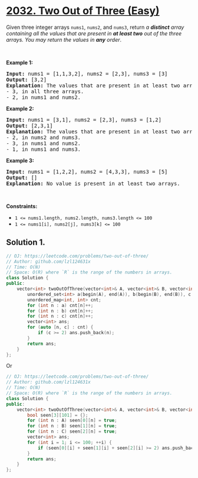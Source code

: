 # [2032. Two Out of Three (Easy)](https://leetcode.com/problems/two-out-of-three/)

Given three integer arrays <code>nums1</code>, <code>nums2</code>, and <code>nums3</code>, return <em>a <strong>distinct</strong> array containing all the values that are present in <strong>at least two</strong> out of the three arrays. You may return the values in <strong>any</strong> order</em>.
<p>&nbsp;</p>
<p><strong>Example 1:</strong></p>

<pre><strong>Input:</strong> nums1 = [1,1,3,2], nums2 = [2,3], nums3 = [3]
<strong>Output:</strong> [3,2]
<strong>Explanation:</strong> The values that are present in at least two arrays are:
- 3, in all three arrays.
- 2, in nums1 and nums2.
</pre>

<p><strong>Example 2:</strong></p>

<pre><strong>Input:</strong> nums1 = [3,1], nums2 = [2,3], nums3 = [1,2]
<strong>Output:</strong> [2,3,1]
<strong>Explanation:</strong> The values that are present in at least two arrays are:
- 2, in nums2 and nums3.
- 3, in nums1 and nums2.
- 1, in nums1 and nums3.
</pre>

<p><strong>Example 3:</strong></p>

<pre><strong>Input:</strong> nums1 = [1,2,2], nums2 = [4,3,3], nums3 = [5]
<strong>Output:</strong> []
<strong>Explanation:</strong> No value is present in at least two arrays.
</pre>

<p>&nbsp;</p>
<p><strong>Constraints:</strong></p>

<ul>
	<li><code>1 &lt;= nums1.length, nums2.length, nums3.length &lt;= 100</code></li>
	<li><code>1 &lt;= nums1[i], nums2[j], nums3[k] &lt;= 100</code></li>
</ul>


## Solution 1.

```cpp
// OJ: https://leetcode.com/problems/two-out-of-three/
// Author: github.com/lzl124631x
// Time: O(N)
// Space: O(R) where `R` is the range of the numbers in arrays.
class Solution {
public:
    vector<int> twoOutOfThree(vector<int>& A, vector<int>& B, vector<int>& C) {
        unordered_set<int> a(begin(A), end(A)), b(begin(B), end(B)), c(begin(C), end(C));
        unordered_map<int, int> cnt;
        for (int n : a) cnt[n]++;
        for (int n : b) cnt[n]++;
        for (int n : c) cnt[n]++;
        vector<int> ans;
        for (auto [n, c] : cnt) {
            if (c >= 2) ans.push_back(n);
        }
        return ans;
    }
};
```

Or

```cpp
// OJ: https://leetcode.com/problems/two-out-of-three/
// Author: github.com/lzl124631x
// Time: O(N)
// Space: O(R) where `R` is the range of the numbers in arrays.
class Solution {
public:
    vector<int> twoOutOfThree(vector<int>& A, vector<int>& B, vector<int>& C) {
        bool seen[3][101] = {};
        for (int n : A) seen[0][n] = true;
        for (int n : B) seen[1][n] = true;
        for (int n : C) seen[2][n] = true;
        vector<int> ans;
        for (int i = 1; i <= 100; ++i) {
            if (seen[0][i] + seen[1][i] + seen[2][i] >= 2) ans.push_back(i);
        }
        return ans;
    }
};
```